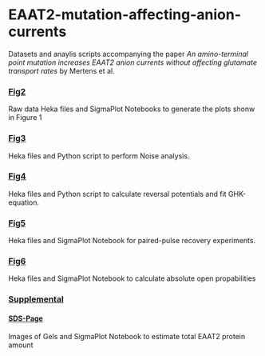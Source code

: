 # EAAT2-mutation-affecting-anion-currents

Datasets and anaylis scripts accompanying the paper *An amino-terminal point mutation increases EAAT2 anion currents without affecting glutamate transport rates* by Mertens et al.

### [Fig2](../master/Fig2)
Raw data Heka files and SigmaPlot Notebooks to generate the plots shonw in Figure 1
 
### [Fig3](../master/Fig3)
Heka files and Python script to perform Noise analysis. 

### [Fig4](../master/Fig4)
Heka files and Python script to calculate reversal potentials and fit GHK-equation. 

### [Fig5](../master/Fig5)
Heka files and SigmaPlot Notebook for paired-pulse recovery experiments.   

### [Fig6](../master/Fig6)
Heka files and SigmaPlot Notebook to calculate absolute open propabilities  

### [Supplemental](../master/Supplemental)
#### [SDS-Page](../master/Supplemental/SDS-Page)  
Images of Gels and SigmaPlot Notebook to estimate total EAAT2 protein amount
